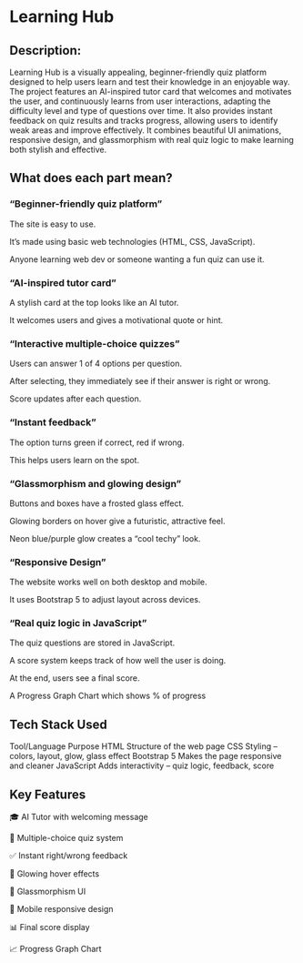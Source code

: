 # Learning Hub

## Description:
Learning Hub is a visually appealing, beginner-friendly quiz platform designed to help users learn and test their knowledge in an enjoyable way. The project features an AI-inspired tutor card that welcomes and motivates the user, and continuously learns from user interactions, adapting the difficulty level and type of questions over time. It also provides instant feedback on quiz results and tracks progress, allowing users to identify weak areas and improve effectively. It combines beautiful UI animations, responsive design, and glassmorphism with real quiz logic to make learning both stylish and effective.

## What does each part mean?
### “Beginner-friendly quiz platform”
The site is easy to use.

It’s made using basic web technologies (HTML, CSS, JavaScript).

Anyone learning web dev or someone wanting a fun quiz can use it.

### “AI-inspired tutor card”
A stylish card at the top looks like an AI tutor.

It welcomes users and gives a motivational quote or hint.

### “Interactive multiple-choice quizzes”
Users can answer 1 of 4 options per question.

After selecting, they immediately see if their answer is right or wrong.

Score updates after each question.

### “Instant feedback”
The option turns green if correct, red if wrong.

This helps users learn on the spot.

### “Glassmorphism and glowing design”
Buttons and boxes have a frosted glass effect.

Glowing borders on hover give a futuristic, attractive feel.

Neon blue/purple glow creates a “cool techy” look.

### “Responsive Design”
The website works well on both desktop and mobile.

It uses Bootstrap 5 to adjust layout across devices.

### “Real quiz logic in JavaScript”
The quiz questions are stored in JavaScript.

A score system keeps track of how well the user is doing.

At the end, users see a final score.

A Progress Graph Chart which shows % of progress 

## Tech Stack Used
Tool/Language	Purpose
HTML	Structure of the web page
CSS	Styling – colors, layout, glow, glass effect
Bootstrap 5	Makes the page responsive and cleaner
JavaScript	Adds interactivity – quiz logic, feedback, score

## Key Features
🎓 AI Tutor with welcoming message

📝 Multiple-choice quiz system

✅ Instant right/wrong feedback

🌈 Glowing hover effects

🧊 Glassmorphism UI

📱 Mobile responsive design

📊 Final score display

📈 Progress Graph Chart
